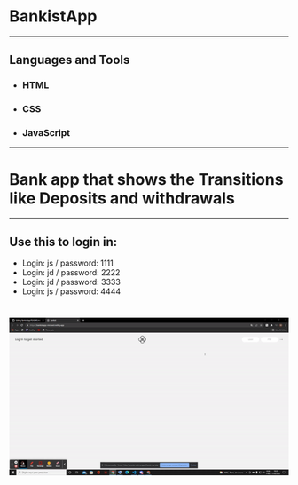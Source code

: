 # BankistApp
---

## Languages and Tools

- ### HTML
- ### CSS
- ### JavaScript
---

# Bank app that shows the Transitions like Deposits and withdrawals 
---
##   Use this to login in:
- Login: js / password: 1111
- Login: jd / password: 2222
- Login: jd / password: 3333
- Login: js / password: 4444

<h1 align="center">
  <img src="ezgif.com-gif-maker.gif" />
  </h1>

